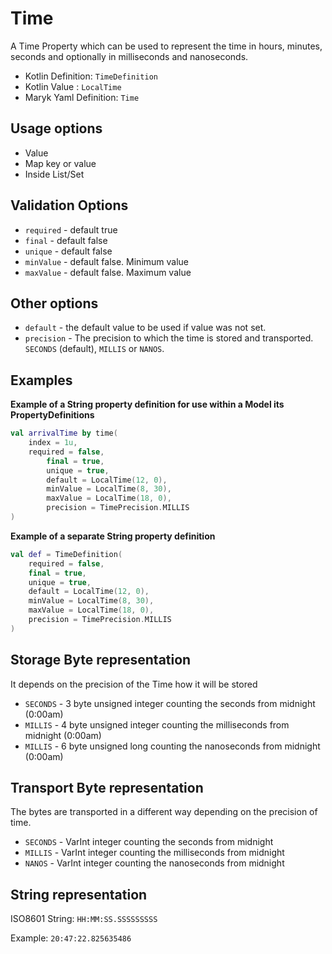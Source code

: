 # Time
A Time Property which can be used to represent the time in hours, minutes, seconds and optionally
in milliseconds and nanoseconds.

- Kotlin Definition: `TimeDefinition`
- Kotlin Value : `LocalTime`
- Maryk Yaml Definition: `Time`

## Usage options
- Value
- Map key or value
- Inside List/Set

## Validation Options
- `required` - default true
- `final` - default false
- `unique` - default false
- `minValue` - default false. Minimum value
- `maxValue` - default false. Maximum value

## Other options
- `default` - the default value to be used if value was not set.
- `precision` - The precision to which the time is stored and transported. 
  `SECONDS` (default), `MILLIS` or `NANOS`.

## Examples

**Example of a String property definition for use within a Model its PropertyDefinitions**
```kotlin
val arrivalTime by time(
    index = 1u,
    required = false,
        final = true,
        unique = true,
        default = LocalTime(12, 0),
        minValue = LocalTime(8, 30),
        maxValue = LocalTime(18, 0),
        precision = TimePrecision.MILLIS
)
```

**Example of a separate String property definition**
```kotlin
val def = TimeDefinition(
    required = false,
    final = true,
    unique = true,
    default = LocalTime(12, 0),
    minValue = LocalTime(8, 30),
    maxValue = LocalTime(18, 0),
    precision = TimePrecision.MILLIS
)
```

## Storage Byte representation
It depends on the precision of the Time how it will be stored

- `SECONDS` - 3 byte unsigned integer counting the seconds from midnight (0:00am)
- `MILLIS` - 4 byte unsigned integer counting the milliseconds from midnight (0:00am)
- `MILLIS` - 6 byte unsigned long counting the nanoseconds from midnight (0:00am)

## Transport Byte representation
The bytes are transported in a different way depending on the precision of time.

- `SECONDS` - VarInt integer counting the seconds from midnight
- `MILLIS` - VarInt integer counting the milliseconds from midnight 
- `NANOS` - VarInt integer counting the nanoseconds from midnight 

## String representation
ISO8601 String: `HH:MM:SS.SSSSSSSSS`

Example: `20:47:22.825635486`
